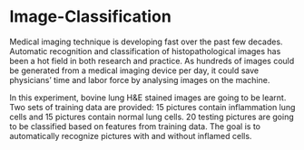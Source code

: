 # Image-Classification
Medical imaging technique is developing fast over the past few decades. Automatic recognition and classification of histopathological images has been a hot field in both research and practice. As hundreds of images could be generated from a medical imaging device per day, it could save physicians’ time and labor force by analysing images on the machine.  
	
In this experiment, bovine lung H&E stained images are going to be learnt. Two sets of training data are provided: 15  pictures contain inflammation lung cells and 15 pictures contain normal lung cells. 20 testing pictures are going to be classified based on features from training data. The goal is to automatically recognize pictures with and without inflamed cells.
